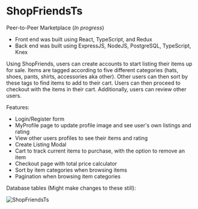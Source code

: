 # ShopFriendsTs

Peer-to-Peer Marketplace (*In progress*)
- Front end was built using React, TypeScript, and Redux
- Back end was built using ExpressJS, NodeJS, PostgreSQL, TypeScript, Knex

Using ShopFriends, users can create accounts to start listing their items up for sale. Items are tagged according to five different categories (hats, shoes, pants, shirts, accessories aka other). Other users can then sort by these tags to find items to add to their cart. Users can then proceed to checkout with the items in their cart. Additionally, users can review other users.

Features:
- Login/Register form
- MyProfile page to update profile image and see user's own listings and rating
- View other users profiles to see their items and rating
- Create Listing Modal
- Cart to track current items to purchase, with the option to remove an item
- Checkout page with total price calculator
- Sort by item categories when browsing items
- Pagination when browsing item categories

Database tables (Might make changes to these still):

![ShopFriendsTs](https://user-images.githubusercontent.com/59900510/230451998-cf79bb8e-0ba2-4dca-a000-472cd9067def.jpeg)
